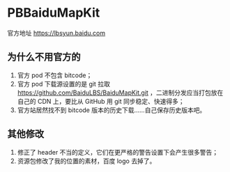 # PBBaiduMapKit

官方地址 https://lbsyun.baidu.com

## 为什么不用官方的

1. 官方 pod 不包含 bitcode；
2. 官方 pod 下载源设置的是 git 拉取 https://github.com/BaiduLBS/BaiduMapKit.git ，二进制分发应当打包放在自己的 CDN 上，要比从 GitHub 用 git 同步稳定、快速得多；
3. 官方站居然找不到 bitcode 版本的历史下载……自己保存历史版本吧。

## 其他修改

1. 修正了 header 不当的定义，它们在更严格的警告设置下会产生很多警告；
2. 资源包修改了我的位置的素材，百度 logo 去掉了。

